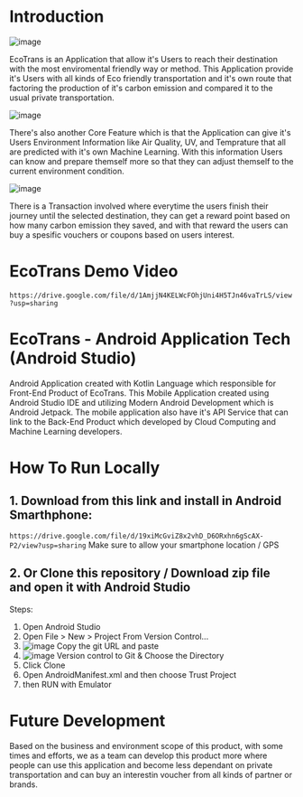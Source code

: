 # Introduction
![image](https://user-images.githubusercontent.com/79919380/173211536-020d811a-4040-402f-a448-bc00f6a70990.png)

EcoTrans is an Application that allow it's Users to reach their destination with the most enviromental friendly way or method. This Application provide it's Users with all kinds of Eco friendly transportation and it's own route that factoring the production of it's carbon emission and compared it to the usual private transportation.

![image](https://user-images.githubusercontent.com/79919380/173211555-0f3d3792-d9f0-49b8-b68e-e1def916f1f4.png)

There's also another Core Feature which is that the Application can give it's Users Environment Information like Air Quality, UV, and Temprature that all are predicted with it's own Machine Learning. With this information Users can know and prepare themself more so that they can adjust themself to the current environment condition.

![image](https://user-images.githubusercontent.com/79919380/173211564-684af0ae-7eb6-4c70-b03e-e9fbc9ce34a0.png)

There is a Transaction involved where everytime the users finish their journey until the selected destination, they can get a reward point based on how many carbon emission they saved, and with that reward the users can buy a spesific vouchers or coupons based on users interest.

# EcoTrans Demo Video
```https://drive.google.com/file/d/1AmjjN4KELWcFOhjUni4H5TJn46vaTrLS/view?usp=sharing```

# EcoTrans - Android Application Tech (Android Studio)
Android Application created with Kotlin Language which responsible for Front-End Product of EcoTrans. This Mobile Application created using Android Studio IDE and utilizing Modern Android Development which is Android Jetpack. The mobile application also have it's API Service that can link to the Back-End Product which developed by Cloud Computing and Machine Learning developers.

# How To Run Locally

## 1. Download from this link and install in Android Smarthphone:
```https://drive.google.com/file/d/19xiMcGviZ8x2vhD_D6ORxhn6gScAX-P2/view?usp=sharing```
Make sure to allow your smartphone location / GPS

## 2. Or Clone this repository / Download zip file and open it with Android Studio
Steps:
1. Open Android Studio
2. Open File > New > Project From Version Control...
3. ![image](https://user-images.githubusercontent.com/79919380/173211399-aa2379bf-7fd8-415c-9ac0-820ea4f30741.png) Copy the git URL and paste
4. ![image](https://user-images.githubusercontent.com/79919380/173211441-671d4246-22e7-4930-8f8d-110adcbcd968.png) Version control to Git & Choose the Directory
5. Click Clone
6. Open AndroidManifest.xml and then choose Trust Project
7. then RUN with Emulator

# Future Development
Based on the business and environment scope of this product, with some times and efforts, we as a team can develop this product more where people can use this application and become less dependant on private transportation and can buy an interestin voucher from all kinds of partner or brands.
